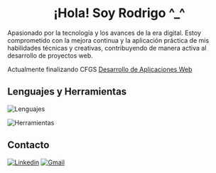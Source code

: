 <h1 align="center">¡Hola! Soy Rodrigo ^_^</h1>

Apasionado por la tecnología y los avances de la era digital. Estoy comprometido con la mejora continua y la aplicación práctica de mis habilidades técnicas y creativas, contribuyendo de manera activa al desarrollo de proyectos web.

Actualmente finalizando CFGS [Desarrollo de Aplicaciones Web](https://github.com/rodrigomardel/Desarrollo-de-Aplicaciones-Web)

## Lenguajes y Herramientas

![Lenguajes](https://skillicons.dev/icons?i=html,css,js,java,php,mysql)

![Herramientas](https://skillicons.dev/icons?i=eclipse,vscode,bootstrap,git,ps)

## Contacto

[![Linkedin](https://skillicons.dev/icons?i=linkedin)](https://www.linkedin.com/in/rodrigo-martinez-delgado/) [![Gmail](https://skillicons.dev/icons?i=gmail)](mailto:rodrigo.mardel.daw@gmail.com)
